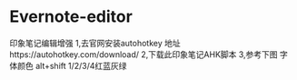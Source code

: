 # Evernote-editor
印象笔记编辑增强
1,去官网安装autohotkey 地址https://autohotkey.com/download/ 
2,下载此印象笔记AHK脚本 
3,参考下图 
字体颜色 alt+shift 1/2/3/4红蓝灰绿
